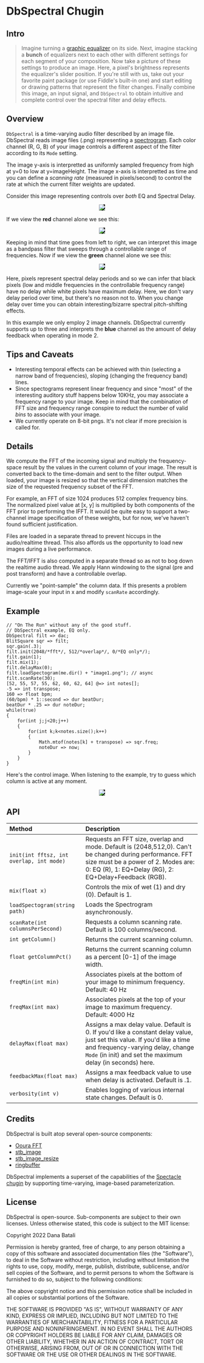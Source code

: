 # DbSpectral Chugin

## Intro

> Imagine turning a [graphic equalizer](https://en.wikipedia.org/wiki/Equalization_(audio)#Graphic_equalizer)
> on its side. Next, imagine stacking a __bunch__ of equalizers next to each 
> other with different settings for each segment of your composition. Now take
> a picture of these settings to produce an image.  Here, a pixel's brightness 
> represents the equalizer's slider position. If you're still with us, take out 
> your favorite paint package (or use Fiddle's built-in one) and start editing 
> or drawing patterns that represent the filter changes. Finally combine this
> image, an input signal, and `DbSpectral` to obtain intuitive and complete
> control over the spectral filter and delay effects.

## Overview 

`DbSpectral` is a time-varying audio filter described by an image file.
DbSpectral reads image files (.png) representing a 
[spectrogram](https://en.wikipedia.org/wiki/Spectrogram). Each color
channel (R, G, B) of your image controls a different aspect of the filter
according to its `Mode` setting.

The image y-axis is interpretted as uniformly sampled frequency from 
high at y=0 to low at y=imageHeight. The image x-axis is interpretted 
as time and you can define a _scanning rate_ (measured in pixels/second) 
to control the rate at which the current filter weights are updated.

Consider this image representing controls over _both_ EQ and Spectral Delay.

<center><img src="test/delay.png" style="background-color:black;max-width:600px"></center>

If we view the __red__ channel alone we see this:

<center><img src="test/delayR.png" style="background-color:black;max-width:600px"></center>

Keeping in mind that time goes from left to right, we can interpret this image
as a bandpass filter that sweeps through a controllable range of frequencies.
Now if we view the __green__ channel alone we see this:

<center><img src="test/delayG.png" style="background-color:black;max-width:600px"></center>

Here, pixels represent spectral delay periods and so we can infer that
black pixels (low and middle frequencies in the controllable frequency range)
have no delay while white pixels have maximum delay. Here, we don't vary
delay period over time, but there's no reason not to.  When you change
delay over time you can obtain interesting/bizarre spectral pitch-shifting 
effects.

In this example we only employ 2 image channels.  DbSpectral currently supports 
up to three and interprets the __blue__ channel as the amount of delay feedback
when operating in mode 2.

## Tips and Caveats

* Interesting temporal effects can be achieved with thin (selecting a narrow 
  band of frequencies), sloping (changing the frequency band) lines. 
* Since spectograms represent linear frequency and since "most" of the 
  interesting auditory stuff happens below 10KHz, you may associate a
  frequency range to your image. Keep in mind that the combination of
  FFT size and frequency range conspire to reduct the number of valid
  _bins_ to associate with your image.
* We currently operate on 8-bit pngs.  It's not clear if more precision 
  is called for.

## Details

We compute the FFT of the incoming signal and multiply the frequency-space
result by the values in the current column of your image. The result is
converted back to the time-domain and sent to the filter output. When loaded,
your image is resized so that the vertical dimension matches the size of 
the requested frequency subset of the FFT.  

For example, an FFT of size 1024 produces 512 complex frequency bins.  The 
normalized pixel value at [x, y] is multiplied by both components of the FFT 
prior to performing the IFFT.  It would be quite easy to support a two-channel 
image specification of these weights, but for now, we've haven't found 
sufficient justification.

Files are loaded in a separate thread to prevent hiccups in the
audio/realtime thread.  This also affords us the opportunity to load new
images during a live performance.

The FFT/IFFT is also computed in a separate thread so as not to bog down the
realtime audio thread.  We apply Hann windowing to the signal (pre and post 
transform) and have a controllable overlap.

Currently we "point-sample" the column data. If this presents a problem
image-scale your input in x and modify `scanRate` accordingly.

## Example

```
// "On The Run" without any of the good stuff.
// DbSpectral example, EQ only.
DbSpectral filt => dac;
BlitSquare sqr => filt;
sqr.gain(.3);
filt.init(2048/*fft*/, 512/*overlap*/, 0/*EQ only*/);
filt.gain(1);
filt.mix(1);
filt.delayMax(0);
filt.loadSpectogram(me.dir() + "image1.png"); // async
filt.scanRate(30);
[52, 55, 57, 55, 62, 60, 62, 64] @=> int notes[];
-5 => int transpose;
160 => float bpm;
(60/bpm) * 1::second => dur beatDur;
beatDur * .25 => dur noteDur;
while(true)
{
    for(int j;j<20;j++)
    {
        for(int k;k<notes.size();k++)
        {
            Math.mtof(notes[k] + transpose) => sqr.freq;
            noteDur => now;
        }
    }
}
```

Here's the control image. When listening to the example, try to guess
which column is active at any moment.

<center><img src="test/image1.png" style="background-color:black;max-width:600px"></center>

## API

| Method                                   | Description                                                                                                                                                                                                                |
| :--------------------------------------- | :------------------------------------------------------------------------------------------------------------------------------------------------------------------------------------------------------------------------- |
| `init(int fftsz, int overlap, int mode)` | Requests an FFT size, overlap and mode. Default is (2048,512,0). Can't be changed during performance. FFT size must be a power of 2. Modes are: 0: EQ (R), 1: EQ+Delay (RG), 2: EQ+Delay+Feedback (RGB).                    |
| `mix(float x)`                           | Controls the mix of wet (1) and dry (0). Default is 1.                                                                                                                                                                     |
| `loadSpectogram(string path)`            | Loads the Spectrogram asynchronously.                                                                                                                                                                                      |
| `scanRate(int columnsPerSecond)`         | Requests a column scanning rate. Default is 100 columns/second.                                                                                                                                                            |
| `int getColumn()`                        | Returns the current scanning column.                                                                                                                                                                                       |
| `float getColumnPct()`                   | Returns the current scanning column as a percent [0-1] of the image width.                                                                                                                                                 |
| `freqMin(int min)`                       | Associates pixels at the bottom of your image to minimum frequency. Default: 40 Hz                                                                                                                                         |
| `freqMax(int max)`                       | Associates pixels at the top of your image to maximum frequency. Default: 4000 Hz                                                                                                                                          |
| `delayMax(float max)`                    | Assigns a max delay value. Default is 0. If you'd like a constant delay value, just set this value. If you'd like a time and frequency-varying delay, change `Mode` (in init) and set the maximum delay (in seconds) here. |
| `feedbackMax(float max)`                 | Assigns a max feedback value to use when delay is activated. Default is .1.                                                                                                                                                |
| `verbosity(int v)`                       | Enables logging of various internal state changes. Default is 0.                                                                                                                                                           |


## Credits

DbSpectral is built atop several open-source components:

* [Ooura FFT](https://github.com/biotrump/OouraFFT)
* [stb_image](http://nothings.org/stb)
* [stb_image_resize](http://nothings.org/stb)
* [ringbuffer](https://github.com/jnk0l3/Ring-Buffer)

DbSpectral implements a superset of the capabilities of the 
[Spectacle chugin](../Spectacle) by supporting time-varying, image-based 
parameterization.

## License

DbSpectral is open-source.  Sub-components are subject to their own
licenses.  Unless otherwise stated, this code is subject to the
MIT license:

Copyright 2022 Dana Batali

Permission is hereby granted, free of charge, to any person obtaining a copy 
of this software and associated documentation files (the "Software"), to 
deal in the Software without restriction, including without limitation the 
rights to use, copy, modify, merge, publish, distribute, sublicense, and/or 
sell copies of the Software, and to permit persons to whom the Software is 
furnished to do so, subject to the following conditions:

The above copyright notice and this permission notice shall be included in 
all copies or substantial portions of the Software.

THE SOFTWARE IS PROVIDED "AS IS", WITHOUT WARRANTY OF ANY KIND, EXPRESS OR 
IMPLIED, INCLUDING BUT NOT LIMITED TO THE WARRANTIES OF MERCHANTABILITY, 
FITNESS FOR A PARTICULAR PURPOSE AND NONINFRINGEMENT. IN NO EVENT SHALL THE 
AUTHORS OR COPYRIGHT HOLDERS BE LIABLE FOR ANY CLAIM, DAMAGES OR OTHER 
LIABILITY, WHETHER IN AN ACTION OF CONTRACT, TORT OR OTHERWISE, ARISING FROM, 
OUT OF OR IN CONNECTION WITH THE SOFTWARE OR THE USE OR OTHER DEALINGS IN THE 
SOFTWARE.